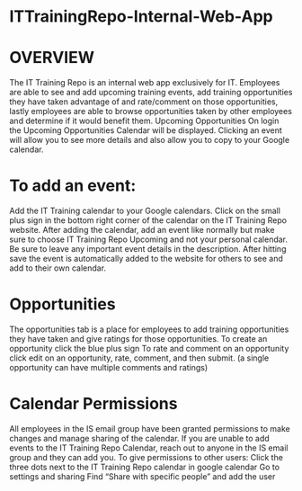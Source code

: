 # ITTrainingRepo-Internal-Web-App
# OVERVIEW
The IT Training Repo is an internal web app exclusively for IT. Employees are able to see and add upcoming training events, add training opportunities they have taken advantage of and rate/comment on those opportunities, lastly employees are able to browse opportunities taken by other employees and determine if it would benefit them.
Upcoming Opportunities
On login the Upcoming Opportunities Calendar will be displayed. Clicking an event will allow you to see more details and also allow you to copy to your Google calendar.
# To add an event:
Add the IT Training calendar to your Google calendars. Click on the small plus sign in the bottom right corner of the calendar on the IT Training Repo website.
After adding the calendar, add an event like normally but make sure to choose IT Training Repo Upcoming and not your personal calendar. Be sure to leave any important event details in the description. After hitting save the event is automatically added to the website for others to see and add to their own calendar.
# Opportunities
The opportunities tab is a place for employees to add training opportunities they have taken and give ratings for those opportunities.
To create an opportunity click the blue plus sign
To rate and comment on an opportunity click edit on an opportunity, rate, comment, and then submit. (a single opportunity can have multiple comments and ratings)
# Calendar Permissions
All employees in the IS email group have been granted permissions to make changes and manage sharing of the calendar. If you are unable to add events to the IT Training Repo Calendar, reach out to anyone in the IS email group and they can add you.
To give permissions to other users:
Click the three dots next to the IT Training Repo calendar in google calendar
Go to settings and sharing
Find “Share with specific people” and add the user
